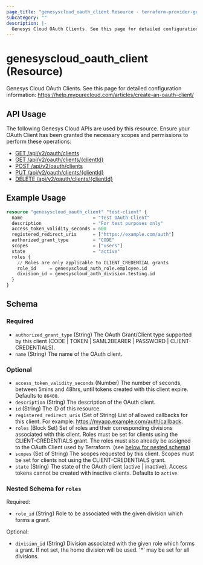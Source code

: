 ```yaml
---
page_title: "genesyscloud_oauth_client Resource - terraform-provider-genesyscloud"
subcategory: ""
description: |-
  Genesys Cloud OAuth Clients. See this page for detailed configuration information: https://help.mypurecloud.com/articles/create-an-oauth-client/
---
```

# genesyscloud_oauth_client (Resource)

Genesys Cloud OAuth Clients. See this page for detailed configuration information: https://help.mypurecloud.com/articles/create-an-oauth-client/

## API Usage
The following Genesys Cloud APIs are used by this resource. Ensure your OAuth Client has been granted the necessary scopes and permissions to perform these operations:

* [GET /api/v2/oauth/clients](https://developer.genesys.cloud/api/rest/v2/oauth/#get-api-v2-oauth-clients)
* [GET /api/v2/oauth/clients/{clientId}](https://developer.genesys.cloud/api/rest/v2/oauth/#get-api-v2-oauth-clients--clientId-)
* [POST /api/v2/oauth/clients](https://developer.genesys.cloud/api/rest/v2/oauth/#post-api-v2-oauth-clients)
* [PUT /api/v2/oauth/clients/{clientId}](https://developer.genesys.cloud/api/rest/v2/oauth/#put-api-v2-oauth-clients--clientId-)
* [DELETE /api/v2/oauth/clients/{clientId}](https://developer.genesys.cloud/api/rest/v2/oauth/#delete-api-v2-oauth-clients--clientId-)

## Example Usage

```terraform
resource "genesyscloud_oauth_client" "test-client" {
  name                          = "Test OAuth Client"
  description                   = "For test purposes only"
  access_token_validity_seconds = 600
  registered_redirect_uris      = ["https://example.com/auth"]
  authorized_grant_type         = "CODE"
  scopes                        = ["users"]
  state                         = "active"
  roles {
    // Roles are only applicable to CLIENT_CREDENTIAL grants
    role_id     = genesyscloud_auth_role.employee.id
    division_id = genesyscloud_auth_division.testing.id
  }
}
```

<!-- schema generated by tfplugindocs -->
## Schema

### Required

- `authorized_grant_type` (String) The OAuth Grant/Client type supported by this client (CODE | TOKEN | SAML2BEARER | PASSWORD | CLIENT-CREDENTIALS).
- `name` (String) The name of the OAuth client.

### Optional

- `access_token_validity_seconds` (Number) The number of seconds, between 5mins and 48hrs, until tokens created with this client expire. Defaults to `86400`.
- `description` (String) The description of the OAuth client.
- `id` (String) The ID of this resource.
- `registered_redirect_uris` (Set of String) List of allowed callbacks for this client. For example: https://myapp.example.com/auth/callback.
- `roles` (Block Set) Set of roles and their corresponding divisions associated with this client. Roles must be set for clients using the CLIENT-CREDENTIALS grant. The roles must also already be assigned to the OAuth Client used by Terraform. (see [below for nested schema](#nestedblock--roles))
- `scopes` (Set of String) The scopes requested by this client. Scopes must be set for clients not using the CLIENT-CREDENTIALS grant.
- `state` (String) The state of the OAuth client (active | inactive). Access tokens cannot be created with inactive clients. Defaults to `active`.

<a id="nestedblock--roles"></a>
### Nested Schema for `roles`

Required:

- `role_id` (String) Role to be associated with the given division which forms a grant.

Optional:

- `division_id` (String) Division associated with the given role which forms a grant. If not set, the home division will be used. '*' may be set for all divisions.

